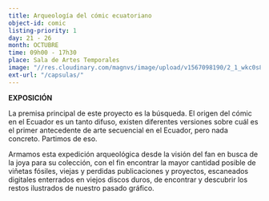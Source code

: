 ```yaml
---
title: Arqueología del cómic ecuatoriano
object-id: comic
listing-priority: 1
day: 21 - 26
month: OCTUBRE
time: 09h00 - 17h30
place: Sala de Artes Temporales
image: "//res.cloudinary.com/magnvs/image/upload/v1567098190/2_1_wkc0s8.jpg"
ext-url: "/capsulas/"
---
```

**EXPOSICIÓN** 

La premisa principal de este proyecto es la búsqueda. El origen del cómic en el Ecuador es un tanto difuso, existen diferentes versiones sobre cuál es el primer antecedente de arte secuencial en el Ecuador, pero nada concreto. Partimos de eso.  

Armamos esta expedición arqueológica desde la visión del fan en busca de la joya para su colección, con el fin encontrar la mayor cantidad posible de viñetas fósiles, viejas y perdidas publicaciones y proyectos, escaneados digitales enterrados en viejos discos duros, de encontrar y descubrir los restos ilustrados de nuestro pasado gráfico.

